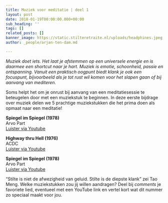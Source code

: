 ```yaml
---
title: Muziek voor meditatie | deel 1
layout: post
date: 2018-01-19T00:00:00.000+00:00
sub_heading: ''
tags: []
related_posts: []
banner_image: https://static.stilteretraite.nl/uploads/headphines.jpeg.jpg
author: _people/arjan-ten-dam.md

---
```

_Muziek doet iets. Het laat je afstemmen op een universele energie en is daarmee een shortcut naar je hart. Muziek is emotie, schoonheid, passie en ontspanning. Vanuit een praktisch oogpunt biedt klank je ook een focuspunt, bijvoorbeeld als je tot rust wil komen voor het slapen gaan of bij aanvang van mediteren._

  
Soms helpt het om je onrust bij aanvang van een meditatiesessie te beteugelen door met een muziekstuk te beginnen. In deze eerste bijdrage over muziek delen we 5 prachtige muziekstukken die het prima doen als opmaat naar een meditatie!

**Spiegel im Spiegel (1978)**  
Arvo Part  
[Luister via Youtube](https://www.youtube.com/watch?v=TJ6Mzvh3XCc "Spiegel im spiegel")

**Highway thru Hell (1976)**  
ACDC  
[Luister via Youtube](https://www.youtube.com/watch?v=5-IxkvaXlzE "Highway")

**Spiegel im Spiegel (1978)**  
Arvo Part  
[Luister via Youtube](https://www.youtube.com/watch?v=TJ6Mzvh3XCc "Spiegel im Spiegel")

“Stilte is niet de afwezigheid van geluid. Stilte is de diepste klank” zei Tao Meng. Welke muziekstukken zou jij willen aandragen? Deel bij _comments_ je favoriete lied, eventueel met een YouTube link en vertel kort wat dit nummer zo speciaal maakt voor jou.
